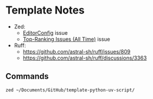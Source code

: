 # Template Notes

- Zed:
  - [EditorConfig](https://github.com/zed-industries/zed/issues/8534) issue
  - [Top-Ranking Issues (All Time)](https://github.com/zed-industries/zed/issues/5393) issue
- Ruff:
  - https://github.com/astral-sh/ruff/issues/809
  - https://github.com/astral-sh/ruff/discussions/3363

## Commands

```bash
zed ~/Documents/GitHub/template-python-uv-script/
```
